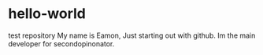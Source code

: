 # hello-world
test repository 
My name is Eamon, Just starting out with github. Im the main developer for secondopinonator.
